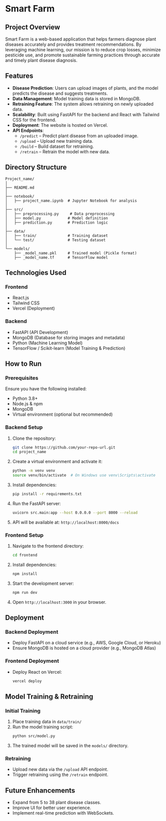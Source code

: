 # Smart Farm

## Project Overview
Smart Farm is a web-based application that helps farmers diagnose plant diseases accurately and provides treatment recommendations. By leveraging machine learning, our mission is to reduce crop losses, minimize pesticide use, and promote sustainable farming practices through accurate and timely plant disease diagnosis.

## Features
- **Disease Prediction**: Users can upload images of plants, and the model predicts the disease and suggests treatments.
- **Data Management**: Model training data is stored in MongoDB.
- **Retraining Feature**: The system allows retraining on newly uploaded data.
- **Scalability**: Built using FastAPI for the backend and React with Tailwind CSS for the frontend.
- **Deployment**: The website is hosted on Vercel.
- **API Endpoints**:
  - `/predict` – Predict plant disease from an uploaded image.
  - `/upload` – Upload new training data.
  - `/build` – Build dataset for retraining.
  - `/retrain` – Retrain the model with new data.

## Directory Structure
```
Project_name/
│
├── README.md
│
├── notebook/
│   ├── project_name.ipynb  # Jupyter Notebook for analysis
│
├── src/
│   ├── preprocessing.py     # Data preprocessing
│   ├── model.py            # Model definition
│   ├── prediction.py       # Prediction logic
│
├── data/
│   ├── train/              # Training dataset
│   └── test/               # Testing dataset
│
└── models/
    ├── _model_name.pkl     # Trained model (Pickle format)
    ├── _model_name.tf      # TensorFlow model
```

## Technologies Used
### Frontend
- React.js
- Tailwind CSS
- Vercel (Deployment)

### Backend
- FastAPI (API Development)
- MongoDB (Database for storing images and metadata)
- Python (Machine Learning Model)
- TensorFlow / Scikit-learn (Model Training & Prediction)

## How to Run
### Prerequisites
Ensure you have the following installed:
- Python 3.8+
- Node.js & npm
- MongoDB
- Virtual environment (optional but recommended)

### Backend Setup
1. Clone the repository:
   ```sh
   git clone https://github.com/your-repo-url.git
   cd project_name
   ```
2. Create a virtual environment and activate it:
   ```sh
   python -m venv venv
   source venv/bin/activate  # On Windows use venv\Scripts\activate
   ```
3. Install dependencies:
   ```sh
   pip install -r requirements.txt
   ```
4. Run the FastAPI server:
   ```sh
   uvicorn src.main:app --host 0.0.0.0 --port 8000 --reload
   ```
5. API will be available at: `http://localhost:8000/docs`

### Frontend Setup
1. Navigate to the frontend directory:
   ```sh
   cd frontend
   ```
2. Install dependencies:
   ```sh
   npm install
   ```
3. Start the development server:
   ```sh
   npm run dev
   ```
4. Open `http://localhost:3000` in your browser.

## Deployment
### Backend Deployment
- Deploy FastAPI on a cloud service (e.g., AWS, Google Cloud, or Heroku)
- Ensure MongoDB is hosted on a cloud provider (e.g., MongoDB Atlas)

### Frontend Deployment
- Deploy React on Vercel:
  ```sh
  vercel deploy
  ```

## Model Training & Retraining
### Initial Training
1. Place training data in `data/train/`
2. Run the model training script:
   ```sh
   python src/model.py
   ```
3. The trained model will be saved in the `models/` directory.

### Retraining
- Upload new data via the `/upload` API endpoint.
- Trigger retraining using the `/retrain` endpoint.

## Future Enhancements
- Expand from 5 to 38 plant disease classes.
- Improve UI for better user experience.
- Implement real-time prediction with WebSockets.



